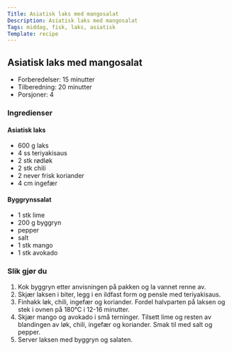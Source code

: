 ```yaml
---
Title: Asiatisk laks med mangosalat
Description: Asiatisk laks med mangosalat
Tags: middag, fisk, laks, asiatisk
Template: recipe
---
```

## Asiatisk laks med mangosalat
<!-- ![Naan bread](%assets_url%/naan.jpg) -->

- Forberedelser: 15 minutter
- Tilberedning: 20 minutter
- Porsjoner: 4

### Ingredienser
<!-- for eksempel - 7g tørrgjær -->

#### Asiatisk laks
- 600 g laks
- 4 ss teriyakisaus
- 2 stk rødløk
- 2 stk chili
- 2 never frisk koriander
- 4 cm ingefær

#### Byggrynssalat
- 1 stk lime
- 200 g byggryn
- pepper
- salt
- 1 stk mango
- 1 stk avokado

### Slik gjør du

1. Kok byggryn etter anvisningen på pakken og la vannet renne av.
2. Skjær laksen i biter, legg i en ildfast form og pensle med teriyakisaus.
3. Finhakk løk, chili, ingefær og koriander. Fordel halvparten på laksen og stek i ovnen på 180&deg;C i 12-16 minutter.
4. Skjær mango og avokado i små terninger. Tilsett lime og resten av blandingen av løk, chili, ingefær og koriander. Smak til med salt og pepper.
5. Server laksen med byggryn og salaten.